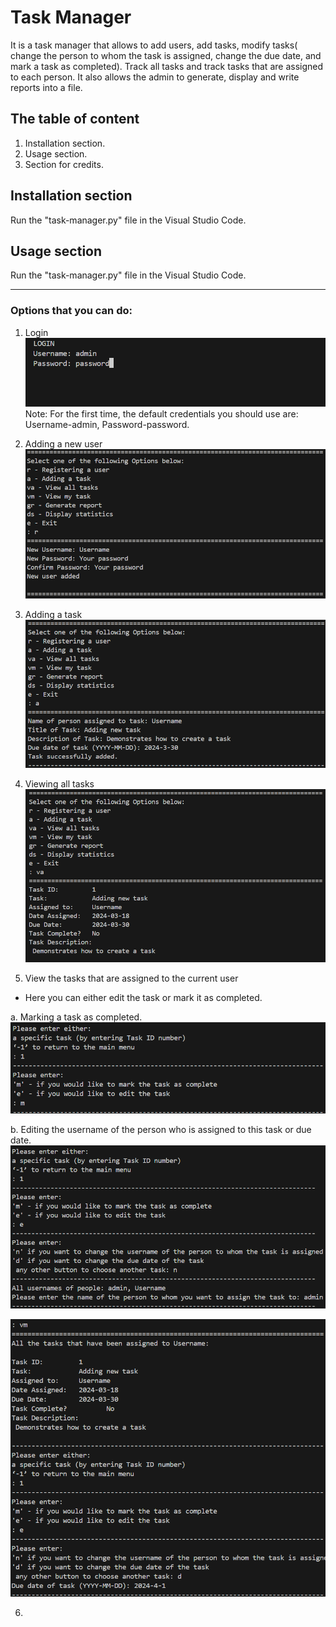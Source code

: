 
# Task Manager

It is a task manager that allows to add users, add tasks, modify tasks( change the person to whom the task is assigned, change the due date, and mark a task as completed). Track all tasks and track tasks that are assigned to each person. It also allows the admin to generate, display and write reports into a file.

## The table of content

1. Installation section.
2. Usage section.
3. Section for credits.
## Installation section

Run the "task-manager.py" file in the Visual Studio Code.
## Usage section

Run the "task-manager.py" file in the Visual Studio Code.
***
### Options that you can do:
    
   1. Login
   ![First loggin](https://github.com/Vladyslav1389/byb_project/blob/master/First%20Login.png)
  Note: For the first time, the default credentials you should use are: Username-admin, Password-password.

   2. Adding a new user
   ![Adding new user](https://github.com/Vladyslav1389/byb_project/blob/master/Images/Adding%20new%20user.png)

   3. Adding a task
   ![Adding a new task](https://github.com/Vladyslav1389/byb_project/blob/master/Images/Adding%20a%20task.png)

   4. Viewing all tasks
   ![View all tasks](https://github.com/Vladyslav1389/byb_project/blob/master/Images/View%20all%20tasks.png)

   5. View the tasks that are assigned to the current user

   * Here you can either edit the task or mark it as completed.

   a. Marking a task as completed.     
   ![Marking task as complete](https://github.com/Vladyslav1389/byb_project/blob/master/Images/Mark%20as%20completed.png)
   
   b. Editing the username of the person who is assigned to this task or due date.
   ![Changing the username](https://github.com/Vladyslav1389/byb_project/blob/master/Images/Editing%20the%20name%20of%20the%20user%20the%20task%20is%20assigned%20to.png)

   ![Changing due date](https://github.com/Vladyslav1389/byb_project/blob/master/Images/Editing%20the%20due%20date%20of%20the%20task.png)

   6. 

   

      




